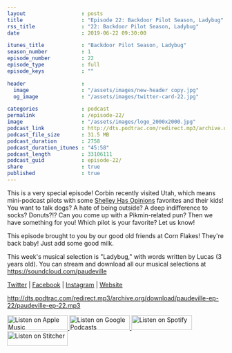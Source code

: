 ```yaml
---
layout                  : posts
title                   : "Episode 22: Backdoor Pilot Season, Ladybug"
rss_title               : "22: Backdoor Pilot Season, Ladybug"
date                    : 2019-06-22 09:30:00

itunes_title			: "Backdoor Pilot Season, Ladybug"
season_number			: 1
episode_number			: 22
episode_type			: full
episode_keys			: ""

header                  : 
  image                 : "/assets/images/new-header copy.jpg"
  og_image              : "/assets/images/twitter-card-22.jpg"

categories              : podcast
permalink               : /episode-22/
image                   : "/assets/images/logo_2000x2000.jpg"
podcast_link            : http://dts.podtrac.com/redirect.mp3/archive.org/download/paudeville-ep-22/paudeville-ep-22.mp3
podcast_file_size       : 31.5 MB
podcast_duration        : 2758
podcast_duration_itunes : "45:58"
podcast_length          : 33106111
podcast_guid            : episode-22/
share                   : true
published               : true 
---
```

This is a very special episode! Corbin recently visited Utah, which means mini-podcast pilots with some <a href="https://www.shelleyhasopinions.com/">Shelley Has Opinions</a> favorites and their kids!
You want to talk dogs? A hate of being outside? A deep indifference to socks? Donuts?!? Can you come up with a Pikmin-related pun? Then we have something for you!
Which pilot is your favorite? Let us know!

This episode brought to you by our good old friends at Corn Flakes! They're back baby! Just add some good milk.

This week's musical selection is "Ladybug," with words written by Lucas (3 years old). You can stream and download all our musical selections at <a href="https://soundcloud.com/paudeville">https://soundcloud.com/paudeville</a>

<a href="https://twitter.com/paudeville">Twitter</a> | <a href="https://www.facebook.com/paudeville">Facebook</a> | <a href="https://www.instagram.com/paudevilleshow/">Instagram</a> | <a href="https://paudeville.com/">Website</a>

http://dts.podtrac.com/redirect.mp3/archive.org/download/paudeville-ep-22/paudeville-ep-22.mp3

<a href="https://itunes.apple.com/us/podcast/paudeville/id1450915591">
	<img src='{{ site.url }}{{ site.baseurl }}/assets/images/US_UK_Apple_Podcasts_Listen_Badge_RGB_140x34.png' width='140px' height='34' alt='Listen on Apple Music'/>
</a>
<a href="https://podcasts.google.com/feed/aHR0cHM6Ly9wYXVkZXZpbGxlLmNvbS9wb2RjYXN0LWZlZWQueG1s">
	<img src='{{ site.url }}{{ site.baseurl }}/assets/images/google_podcasts_badge_140x34.png' width='140px' height='34' alt='Listen on Google Podcasts'/>
</a>
<a href="https://open.spotify.com/show/4q5RNUUtU4XFqsymP7dcTw">
	<img src='{{ site.url }}{{ site.baseurl }}/assets/images/Spotify_Listen_Badge_RGB_140x34.png' width='140px' height='34' alt='Listen on Spotify'/>
</a>
<a href="https://www.stitcher.com/s?fid=363388&refid=stpr">
	<img src='{{ site.url }}{{ site.baseurl }}/assets/images/Stitcher_Listen_Badge_Color_Dark_BG_140x34.png' width='140px' height='34' alt='Listen on Stitcher'/>
</a>
